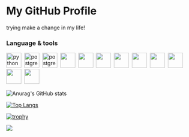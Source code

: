 <html lang="en">
<head>
    <meta charset="UTF-8">
    <meta name="viewport" content="width=device-width, initial-scale=1.0">
   
</head>
<body>

<div class="header">
    <h1>My GitHub Profile</h1>
    <p> trying make a change in my life!</p>
</div>

</body>
</html>

### Language & tools
<img src="https://cdn.jsdelivr.net/gh/devicons/devicon@latest/icons/python/python-original-wordmark.svg" title="python" width="40" height="40"/>&nbsp;
<img src="https://cdn.jsdelivr.net/gh/devicons/devicon@latest/icons/postgresql/postgresql-original-wordmark.svg" title="postgresql" width="40" height="40"/>&nbsp;
<img src="https://cdn.jsdelivr.net/gh/devicons/devicon@latest/icons/django/django-plain.svg" title="postgresql" width="40" height="40"/>&nbsp;
<img src="https://cdn.jsdelivr.net/gh/devicons/devicon@latest/icons/html5/html5-original-wordmark.svg" width="40" height="40"/>&nbsp;
<img src="https://cdn.jsdelivr.net/gh/devicons/devicon@latest/icons/css3/css3-original-wordmark.svg" width="40" height="40"/>&nbsp;
<img src="https://cdn.jsdelivr.net/gh/devicons/devicon@latest/icons/sass/sass-original.svg" width="40" height="40"/>&nbsp;
<img src="https://cdn.jsdelivr.net/gh/devicons/devicon@latest/icons/javascript/javascript-plain.svg" width="40" height="40"/>&nbsp;
<img src="https://cdn.jsdelivr.net/gh/devicons/devicon@latest/icons/git/git-plain-wordmark.svg" width="40" height="40"/>&nbsp;
<img src="https://cdn.jsdelivr.net/gh/devicons/devicon@latest/icons/vscode/vscode-original-wordmark.svg" width="40" height="40"/>&nbsp;
<img src="https://cdn.jsdelivr.net/gh/devicons/devicon@latest/icons/pycharm/pycharm-original.svg" width="40" height="40"/>&nbsp;
<img src="https://cdn.jsdelivr.net/gh/devicons/devicon@latest/icons/docker/docker-original-wordmark.svg" width="40" height="40"/>&nbsp;
<img src="https://cdn.jsdelivr.net/gh/devicons/devicon@latest/icons/safari/safari-original-wordmark.svg" width="40" height="40"/>&nbsp;
                         

![Anurag's GitHub stats](https://github-readme-stats.vercel.app/api?username=Devilfron&show_icons=true&theme=radical)

[![Top Langs](https://github-readme-stats.vercel.app/api/top-langs/?username=Devilfron&layout=compact)](https://github.com/anuraghazra/github-readme-stats)

[![trophy](https://github-profile-trophy.vercel.app/?username=Devilfron&theme=onedark)](https://github.com/ryo-ma/github-profile-trophy)

![](https://komarev.com/ghpvc/?username=Devilfron&color=green)


